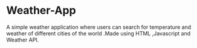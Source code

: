 # Weather-App
A simple weather application where users can search for temperature and weather of different cities of the world .Made using HTML ,Javascript and Weather API.
